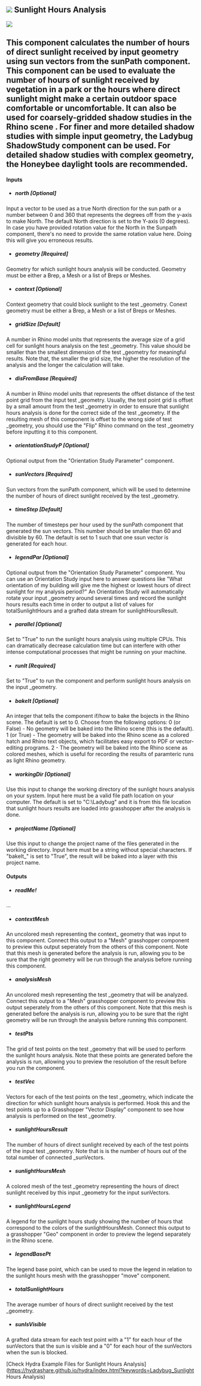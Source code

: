 ## ![](../../images/icons/Sunlight_Hours_Analysis.png) Sunlight Hours Analysis

![](../../images/components/Sunlight_Hours_Analysis.png)

This component calculates the number of hours of direct sunlight received by input geometry using sun vectors from the sunPath component. This component can be used to evaluate the number of hours of sunlight received by vegetation in a park or the hours where direct sunlight might make a certain outdoor space comfortable or uncomfortable. It can also be used for coarsely-gridded shadow studies in the Rhino scene .  For finer and more detailed shadow studies with simple input geometry, the Ladybug ShadowStudy component can be used.  For detailed shadow studies with complex geometry, the Honeybee daylight tools are recommended. - 

#### Inputs
* ##### north [Optional]
Input a vector to be used as a true North direction for the sun path or a number between 0 and 360 that represents the degrees off from the y-axis to make North.  The default North direction is set to the Y-axis (0 degrees). In case you have provided rotation value for the North in the Sunpath component, there's no need to provide the same rotation value here. Doing this will give you erroneous results.
* ##### geometry [Required]
Geometry for which sunlight hours analysis will be conducted.  Geometry must be either a Brep, a Mesh or a list of Breps or Meshes.
* ##### context [Optional]
Context geometry that could block sunlight to the test _geometry.  Conext geometry must be either a Brep, a Mesh or a list of Breps or Meshes.
* ##### gridSize [Default]
A number in Rhino model units that represents the average size of a grid cell for sunlight hours analysis on the test _geometry.  This value should be smaller than the smallest dimension of the test _geometry for meaningful results.  Note that, the smaller the grid size, the higher the resolution of the analysis and the longer the calculation will take.
* ##### disFromBase [Required]
A number in Rhino model units that represents the offset distance of the test point grid from the input test _geometry.  Usually, the test point grid is offset by a small amount from the test _geometry in order to ensure that sunlight hours analysis is done for the correct side of the test _geometry.  If the resulting mesh of this component is offset to the wrong side of test _geometry, you should use the "Flip" Rhino command on the test _geometry before inputting it to this component.
* ##### orientationStudyP [Optional]
Optional output from the "Orientation Study Parameter" component.
* ##### sunVectors [Required]
Sun vectors from the sunPath component, which will be used to determine the number of hours of direct sunlight received by the test _geometry.
* ##### timeStep [Default]
The number of timesteps per hour used by the sunPath component that generated the sun vectors. This number should be smaller than 60 and divisible by 60. The default is set to 1 such that one ssun vector is generated for each hour.
* ##### legendPar [Optional]
Optional output from the "Orientation Study Parameter" component.  You can use an Orientation Study input here to answer questions like "What orientation of my building will give me the highest or lowest hours of direct sunlight for my analysis period?"  An Orientation Study will automatically rotate your input _geometry around several times and record the sunlight hours results each time in order to output a list of values for totalSunlightHours and a grafted data stream for sunlightHoursResult.
* ##### parallel [Optional]
Set to "True" to run the sunlight hours analysis using multiple CPUs.  This can dramatically decrease calculation time but can interfere with other intense computational processes that might be running on your machine.
* ##### runIt [Required]
Set to "True" to run the component and perform sunlight hours analysis on the input _geometry.
* ##### bakeIt [Optional]
An integer that tells the component if/how to bake the bojects in the Rhino scene.  The default is set to 0.  Choose from the following options: 0 (or False) - No geometry will be baked into the Rhino scene (this is the default). 1 (or True) - The geometry will be baked into the Rhino scene as a colored hatch and Rhino text objects, which facilitates easy export to PDF or vector-editing programs. 2 - The geometry will be baked into the Rhino scene as colored meshes, which is useful for recording the results of paramteric runs as light Rhino geometry.
* ##### workingDir [Optional]
Use this input to change the working directory of the sunlight hours analysis on your system. Input here must be a valid file path location on your computer.  The default is set to "C:\Ladybug" and it is from this file location that sunlight hours results are loaded into grasshopper after the analysis is done.
* ##### projectName [Optional]
Use this input to change the project name of the files generated in the working directory.  Input here must be a string without special characters.  If "bakeIt_" is set to "True", the result will be baked into a layer with this project name.

#### Outputs
* ##### readMe!
...
* ##### contextMesh
An uncolored mesh representing the context_ geometry that was input to this component. Connect this output to a "Mesh" grasshopper component to preview this output seperately from the others of this component. Note that this mesh is generated before the analysis is run, allowing you to be sure that the right geometry will be run through the analysis before running this component.
* ##### analysisMesh
An uncolored mesh representing the test _geometry that will be analyzed.  Connect this output to a "Mesh" grasshopper component to preview this output seperately from the others of this component. Note that this mesh is generated before the analysis is run, allowing you to be sure that the right geometry will be run through the analysis before running this component.
* ##### testPts
The grid of test points on the test _geometry that will be used to perform the sunlight hours analysis.  Note that these points are generated before the analysis is run, allowing you to preview the resolution of the result before you run the component.
* ##### testVec
Vectors for each of the test points on the test _geometry, which indicate the direction for which sunlight hours analysis is performed.  Hook this and the test points up to a Grasshopper "Vector Display" component to see how analysis is performed on the test _geometry.
* ##### sunlightHoursResult
The number of hours of direct sunlight received by each of the test points of the input test _geometry.  Note that is is the number of hours out of the total number of connected _sunVectors.
* ##### sunlightHoursMesh
A colored mesh of the test _geometry representing the hours of direct sunlight received by this input _geometry for the input sunVectors.
* ##### sunlightHoursLegend
A legend for the sunlight hours study showing the number of hours that correspond to the colors of the sunlightHoursMesh. Connect this output to a grasshopper "Geo" component in order to preview the legend separately in the Rhino scene.  
* ##### legendBasePt
The legend base point, which can be used to move the legend in relation to the sunlight hours mesh with the grasshopper "move" component.
* ##### totalSunlightHours
The average number of hours of direct sunlight received by the test _geometry.
* ##### sunIsVisible
A grafted data stream for each test point with a "1" for each hour of the sunVectors that the sun is visible and a "0" for each hour of the sunVectors when the sun is blocked.


[Check Hydra Example Files for Sunlight Hours Analysis](https://hydrashare.github.io/hydra/index.html?keywords=Ladybug_Sunlight Hours Analysis)